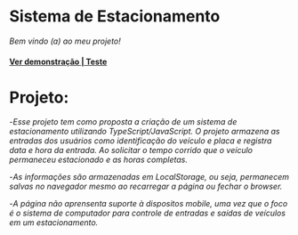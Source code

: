 # Sistema de Estacionamento

*Bem vindo (a) ao meu projeto!*

<h4>
<a href="https://dio-projeto-estacionamento-nahbe.vercel.app/"</h4>Ver demonstração | Teste</a>


# Projeto:
-*Esse projeto tem como proposta a criação de um sistema de estacionamento utilizando TypeScript/JavaScript. O projeto armazena as entradas dos usuários como identificação do veículo e placa e registra data e hora da entrada. Ao solicitar o tempo corrido que o veículo permaneceu estacionado e as horas completas.*

-*As informações são armazenadas em LocalStorage, ou seja, permanecem salvas no navegador mesmo ao recarregar a página ou fechar o browser.*

-*A página não aprensenta suporte à dispositos mobile, uma vez que o foco é o sistema de computador para controle de entradas e saídas de veículos em um estacionamento.*




